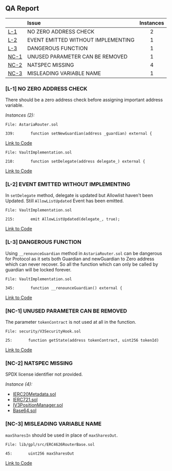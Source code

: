 ## QA Report

| |Issue|Instances|
|-|:-|:-:|
| [L-1](#L-1) | NO ZERO ADDRESS CHECK | 2 |
| [L-2](#L-2) | EVENT EMITTED WITHOUT IMPLEMENTING | 1 |
| [L-3](#L-3) | DANGEROUS FUNCTION | 1 |
| [NC-1](#NC-1) | UNUSED PARAMETER CAN BE REMOVED | 1 |
| [NC-2](#NC-2) | NATSPEC MISSING | 4 |
| [NC-3](#NC-3) | MISLEADING VARIABLE NAME | 1 |


### [L-1] NO ZERO ADDRESS CHECK

There should be a zero address check before assigning important address variable.

*Instances (2):*
```solidity
File: AstariaRouter.sol

339:       function setNewGuardian(address _guardian) external {

```
[Link to Code](https://github.com/code-423n4/2023-01-astaria/blob/main/src/AstariaRouter.sol#L339)

```solidity
File: VaultImplementation.sol

210:       function setDelegate(address delegate_) external {

```
[Link to Code](https://github.com/code-423n4/2023-01-astaria/blob/main/src/VaultImplementation.sol#L210)

### [L-2] EVENT EMITTED WITHOUT IMPLEMENTING

In `setDelegate` method, delegate is updated but Allowlist haven't been Updated. Still `AllowListUpdated` Event has been emitted.

```solidity
File: VaultImplementation.sol

215:       emit AllowListUpdated(delegate_, true);

```
[Link to Code](https://github.com/code-423n4/2023-01-astaria/blob/main/src/VaultImplementation.sol#L215)

### [L-3] DANGEROUS FUNCTION

Using `__renounceGuardian` method in `AstariaRouter.sol` can be dangerous for Protocol as it sets both Guardian and newGuardian to Zero address which can never recover. So all the function which can only be called by guardian will be locked forever.

```solidity
File: VaultImplementation.sol

345:       function __renounceGuardian() external {

```
[Link to Code](https://github.com/code-423n4/2023-01-astaria/blob/main/src/VaultImplementation.sol#L345)

### [NC-1] UNUSED PARAMETER CAN BE REMOVED

The parameter `tokenContract` is not used at all in the function.

```solidity
File: security/V3SecurityHook.sol

25:       function getState(address tokenContract, uint256 tokenId)

```
[Link to Code](https://github.com/code-423n4/2023-01-astaria/blob/main/src/security/V3SecurityHook.sol.sol#L25)

### [NC-2] NATSPEC MISSING

SPDX license identifier not provided.

*Instance (4):*
* [IERC20Metadata.sol](https://github.com/code-423n4/2023-01-astaria/blob/main/src/interfaces/IERC20Metadata.sol)
* [IERC721.sol](https://github.com/code-423n4/2023-01-astaria/blob/main/src/interfaces/IERC721.sol)
* [IV3PositionManager.sol](https://github.com/code-423n4/2023-01-astaria/blob/main/src/interfaces/IV3PositionManager.sol)
* [Base64.sol](https://github.com/code-423n4/2023-01-astaria/blob/main/src/libraries/Base64.sol)

### [NC-3] MISLEADING VARIABLE NAME

`maxSharesIn` should be used in place of `maxSharesOut`.

```solidity
File: lib/gpl/src/ERC4626RouterBase.sol

45:       uint256 maxSharesOut

```
[Link to Code](https://github.com/code-423n4/2023-01-astaria/blob/main/lib/gpl/src/ERC4626RouterBase.sol#L45)